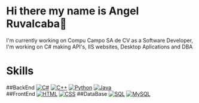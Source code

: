 # Hi there my name is Angel Ruvalcaba👋


I'm currently working on Compu Campo SA de CV as a Software Developer, I'm working on C# making API's, IIS websites, Desktop Aplications and DBA
# Skills
##BackEnd
[![C#](https://img.shields.io/badge/csharp-434738?style=for-the-badge&logo=csharp&logoColor=white&labelColor=101010)]()
[![C++](https://img.shields.io/badge/c++-B5D43C?style=for-the-badge&logo=cplusplus&logoColor=white&labelColor=101010)]()
[![Python](https://img.shields.io/badge/python-D9EF81?style=for-the-badge&logo=python&logoColor=white&labelColor=101010)]()
[![Java](https://img.shields.io/badge/java-F7F7F7?style=for-the-badge&logo=java&logoColor=white&labelColor=101010)]()
</br>
##FrontEnd
[![HTML](https://img.shields.io/badge/html-434738?style=for-the-badge&logo=html&logoColor=white&labelColor=101010)]()
[![CSS](https://img.shields.io/badge/CSS-B5D43C?style=for-the-badge&logo=css&logoColor=white&labelColor=101010)]()
##DataBase
[![SQL](https://img.shields.io/badge/sql-D9EF81?style=for-the-badge&logo=sql&logoColor=white&labelColor=101010)]()
[![MySQL](https://img.shields.io/badge/mysql-F7F7F7?style=for-the-badge&logo=mysql&logoColor=white&labelColor=101010)]()
